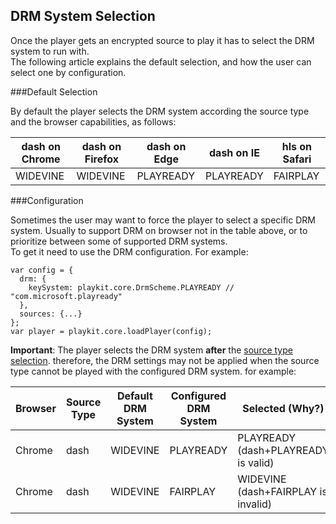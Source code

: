 ## DRM System Selection

Once the player gets an encrypted source to play it has to select the DRM system to run with.
<br>The following article explains the default selection, and how the user can select one by configuration.

###Default Selection

By default the player selects the DRM system according the source type and the browser capabilities, as follows:

| dash on Chrome | dash on Firefox | dash on Edge | dash on IE | hls on Safari |
| -------------- | --------------- | ------------ | ---------- | ------------- |
| WIDEVINE       | WIDEVINE        | PLAYREADY    | PLAYREADY  | FAIRPLAY      |

###Configuration

Sometimes the user may want to force the player to select a specific DRM system. Usually to support DRM on browser not in the table above, or to prioritize between some of supported DRM systems.
<br>To get it need to use the DRM configuration. For example:

```ecmascript 6
var config = {
  drm: {
    keySystem: playkit.core.DrmScheme.PLAYREADY // "com.microsoft.playready"
  },
  sources: {...}
};
var player = playkit.core.loadPlayer(config);
```

**Important**:
The player selects the DRM system **after** the [source type selection](./source-selection-logic.md). therefore, the DRM settings may not be applied when the source type cannot be played with the configured DRM system. for example:

| Browser | Source Type | Default DRM System | Configured DRM System | Selected (Why?)                     |
| ------- | ----------- | ------------------ | --------------------- | ----------------------------------- |
| Chrome  | dash        | WIDEVINE           | PLAYREADY             | PLAYREADY (dash+PLAYREADY is valid) |
| Chrome  | dash        | WIDEVINE           | FAIRPLAY              | WIDEVINE (dash+FAIRPLAY is invalid) |
